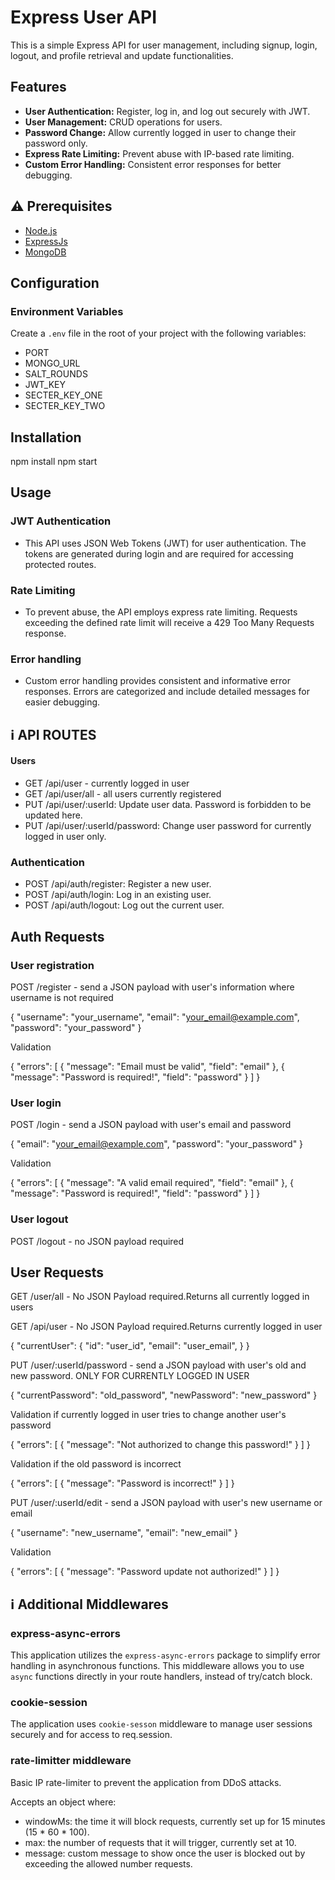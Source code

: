 # Express User API

This is a simple Express API for user management, including signup, login, logout, and profile retrieval and update functionalities.

## Features

- **User Authentication:** Register, log in, and log out securely with JWT.
- **User Management:** CRUD operations for users.
- **Password Change:** Allow currently logged in user to change their password only.
- **Express Rate Limiting:** Prevent abuse with IP-based rate limiting.
- **Custom Error Handling:** Consistent error responses for better debugging.

## :warning: Prerequisites

- [Node.js](https://nodejs.org/en/)
- [ExpressJs](https://expressjs.com/en/starter/installing.html)
- [MongoDB](https://www.mongodb.com/try/download/community)

## Configuration

### Environment Variables

Create a `.env` file in the root of your project with the following variables:

- PORT
- MONGO_URL
- SALT_ROUNDS
- JWT_KEY
- SECTER_KEY_ONE
- SECTER_KEY_TWO

## Installation

npm install
npm start

## Usage

### JWT Authentication

- This API uses JSON Web Tokens (JWT) for user authentication. The tokens are generated during login and are required for accessing protected routes.

### Rate Limiting

- To prevent abuse, the API employs express rate limiting. Requests exceeding the defined rate limit will receive a 429 Too Many Requests response.

### Error handling

- Custom error handling provides consistent and informative error responses. Errors are categorized and include detailed messages for easier debugging.

## :information_source: API ROUTES

#### Users

- GET /api/user - currently logged in user
- GET /api/user/all - all users currently registered
- PUT /api/user/:userId: Update user data. Password is forbidden to be updated here.
- PUT /api/user/:userId/password: Change user password for currently logged in user only.

### Authentication

- POST /api/auth/register: Register a new user.
- POST /api/auth/login: Log in an existing user.
- POST /api/auth/logout: Log out the current user.

## Auth Requests

### User registration

POST /register - send a JSON payload with user's information where username is not required

{
"username": "your_username",
"email": "your_email@example.com",
"password": "your_password"
}

Validation

{
"errors": [
{
"message": "Email must be valid",
"field": "email"
},
{
"message": "Password is required!",
"field": "password"
}
]
}

### User login

POST /login - send a JSON payload with user's email and password

{
"email": "your_email@example.com",
"password": "your_password"
}

Validation

{
"errors": [
{
"message": "A valid email required",
"field": "email"
},
{
"message": "Password is required!",
"field": "password"
}
]
}

### User logout

POST /logout - no JSON payload required

## User Requests

GET /user/all - No JSON Payload required.Returns all currently logged in users

GET /api/user - No JSON Payload required.Returns currently logged in user

{
"currentUser": {
"id": "user_id",
"email": "user_email",
}
}

PUT /user/:userId/password - send a JSON payload with user's old and new password. ONLY FOR CURRENTLY LOGGED IN USER

{
"currentPassword": "old_password",
"newPassword": "new_password"
}

Validation if currently logged in user tries to change another user's password

{
"errors": [
{
"message": "Not authorized to change this password!"
}
]
}

Validation if the old password is incorrect

{
"errors": [
{
"message": "Password is incorrect!"
}
]
}

PUT /user/:userId/edit - send a JSON payload with user's new username or email

{
"username": "new_username",
"email": "new_email"
}

Validation

{
"errors": [
{
"message": "Password update not authorized!"
}
]
}

## :information_source: Additional Middlewares

### express-async-errors

This application utilizes the `express-async-errors` package to simplify error handling in asynchronous functions. This middleware allows you to use `async` functions directly in your route handlers, instead of try/catch block.

### cookie-session

The application uses `cookie-sesson` middleware to manage user sessions securely and for access to req.session.

### rate-limitter middleware

Basic IP rate-limiter to prevent the application from DDoS attacks.

Accepts an object where:
  - windowMs: the time it will block requests, currently set up for 15 minutes (15 * 60 * 100).
  - max: the number of requests that it will trigger, currently set at 10.
  - message: custom message to show once the user is blocked out by exceeding the allowed number requests.


